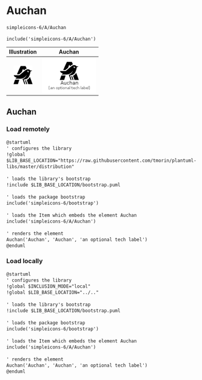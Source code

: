 # Auchan


```text
simpleicons-6/A/Auchan
```

```text
include('simpleicons-6/A/Auchan')
```



| Illustration | Auchan |
| :---: | :---: |
| ![illustration for Illustration](../../simpleicons-6/A/Auchan.png) | ![illustration for Auchan](../../simpleicons-6/A/Auchan.Local.png) |




## Auchan

### Load remotely
```plantuml
@startuml
' configures the library
!global $LIB_BASE_LOCATION="https://raw.githubusercontent.com/tmorin/plantuml-libs/master/distribution"

' loads the library's bootstrap
!include $LIB_BASE_LOCATION/bootstrap.puml

' loads the package bootstrap
include('simpleicons-6/bootstrap')

' loads the Item which embeds the element Auchan
include('simpleicons-6/A/Auchan')

' renders the element
Auchan('Auchan', 'Auchan', 'an optional tech label')
@enduml
```

### Load locally
```plantuml
@startuml
' configures the library
!global $INCLUSION_MODE="local"
!global $LIB_BASE_LOCATION="../.."

' loads the library's bootstrap
!include $LIB_BASE_LOCATION/bootstrap.puml

' loads the package bootstrap
include('simpleicons-6/bootstrap')

' loads the Item which embeds the element Auchan
include('simpleicons-6/A/Auchan')

' renders the element
Auchan('Auchan', 'Auchan', 'an optional tech label')
@enduml
```

